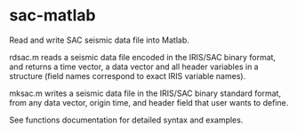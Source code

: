 # sac-matlab
Read and write SAC seismic data file into Matlab.

rdsac.m reads a seismic data file encoded in the IRIS/SAC binary format, and returns a time vector, a data vector and all header variables in a structure (field names correspond to exact IRIS variable names).

mksac.m writes a seismic data file in the IRIS/SAC binary standard format, from any data vector, origin time, and header field that user wants to define.

See functions documentation for detailed syntax and examples.
